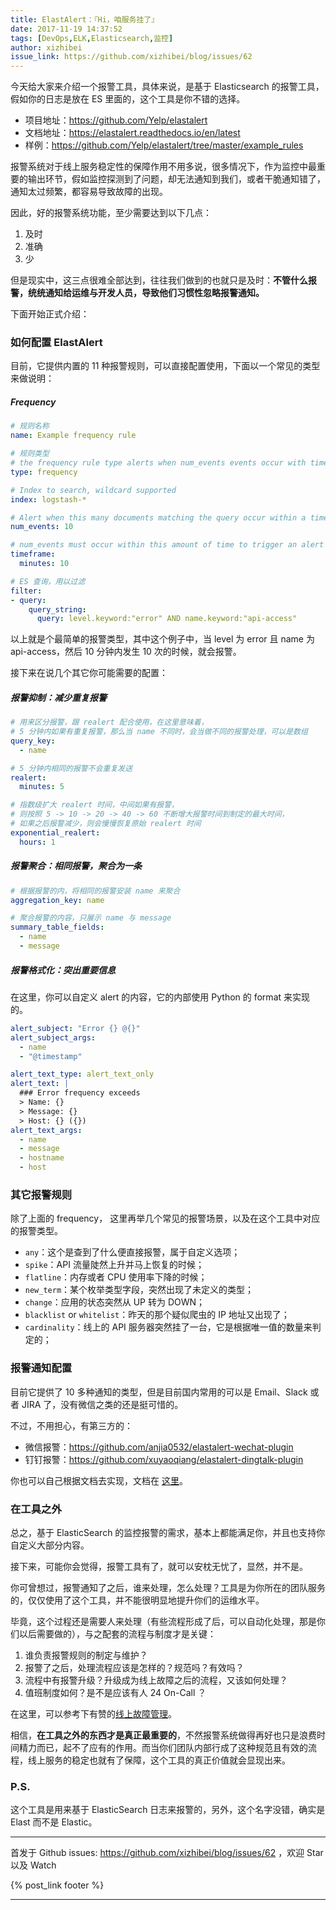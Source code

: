 ```yaml
---
title: ElastAlert：『Hi，咱服务挂了』
date: 2017-11-19 14:37:52
tags: [DevOps,ELK,Elasticsearch,监控]
author: xizhibei
issue_link: https://github.com/xizhibei/blog/issues/62
---
```

<!-- en_title: alerting-with-elastalert -->

今天给大家来介绍一个报警工具，具体来说，是基于 Elasticsearch 的报警工具，假如你的日志是放在 ES 里面的，这个工具是你不错的选择。

-   项目地址：<https://github.com/Yelp/elastalert>
-   文档地址：<https://elastalert.readthedocs.io/en/latest>
-   样例：<https://github.com/Yelp/elastalert/tree/master/example_rules>

报警系统对于线上服务稳定性的保障作用不用多说，很多情况下，作为监控中最重要的输出环节，假如监控探测到了问题，却无法通知到我们，或者干脆通知错了，通知太过频繁，都容易导致故障的出现。

因此，好的报警系统功能，至少需要达到以下几点：

1.  及时
2.  准确
3.  少

但是现实中，这三点很难全部达到，往往我们做到的也就只是及时：**不管什么报警，统统通知给运维与开发人员，导致他们习惯性忽略报警通知。**

下面开始正式介绍：

### 如何配置 ElastAlert

目前，它提供内置的 11 种报警规则，可以直接配置使用，下面以一个常见的类型来做说明：

##### Frequency

```yml
# 规则名称
name: Example frequency rule

# 规则类型
# the frequency rule type alerts when num_events events occur with timeframe time
type: frequency

# Index to search, wildcard supported
index: logstash-*

# Alert when this many documents matching the query occur within a timeframe
num_events: 10

# num_events must occur within this amount of time to trigger an alert
timeframe:
  minutes: 10

# ES 查询，用以过滤
filter:
- query:
    query_string:
      query: level.keyword:"error" AND name.keyword:"api-access"
```

以上就是个最简单的报警类型，其中这个例子中，当 level 为 error 且 name 为 api-access，然后 10 分钟内发生 10 次的时候，就会报警。

接下来在说几个其它你可能需要的配置：

##### 报警抑制：减少重复报警

```yml
# 用来区分报警，跟 realert 配合使用，在这里意味着，
# 5 分钟内如果有重复报警，那么当 name 不同时，会当做不同的报警处理，可以是数组
query_key:
  - name

# 5 分钟内相同的报警不会重复发送
realert:
  minutes: 5

# 指数级扩大 realert 时间，中间如果有报警，
# 则按照 5 -> 10 -> 20 -> 40 -> 60 不断增大报警时间到制定的最大时间，
# 如果之后报警减少，则会慢慢恢复原始 realert 时间
exponential_realert:
  hours: 1
```

##### 报警聚合：相同报警，聚合为一条

```yaml
# 根据报警的内，将相同的报警安装 name 来聚合
aggregation_key: name

# 聚合报警的内容，只展示 name 与 message
summary_table_fields:
  - name
  - message
```

##### 报警格式化：突出重要信息

在这里，你可以自定义 alert 的内容，它的内部使用 Python 的 format 来实现的。

```yml
alert_subject: "Error {} @{}"
alert_subject_args:
  - name
  - "@timestamp"

alert_text_type: alert_text_only
alert_text: |
  ### Error frequency exceeds
  > Name: {}
  > Message: {}
  > Host: {} ({})
alert_text_args:
  - name
  - message
  - hostname
  - host
```

### 其它报警规则

除了上面的 frequency， 这里再举几个常见的报警场景，以及在这个工具中对应的报警类型。

-   `any`：这个是查到了什么便直接报警，属于自定义选项；
-   `spike`：API 流量陡然上升并马上恢复的时候；
-   `flatline`：内存或者 CPU 使用率下降的时候；
-   `new_term`：某个枚举类型字段，突然出现了未定义的类型；
-   `change`：应用的状态突然从 UP 转为 DOWN；
-   `blacklist` or `whitelist`：昨天的那个疑似爬虫的 IP 地址又出现了；
-   `cardinality`：线上的 API 服务器突然挂了一台，它是根据唯一值的数量来判定的；

### 报警通知配置

目前它提供了 10 多种通知的类型，但是目前国内常用的可以是 Email、Slack 或者 JIRA 了，没有微信之类的还是挺可惜的。

不过，不用担心，有第三方的：

-   微信报警：<https://github.com/anjia0532/elastalert-wechat-plugin>
-   钉钉报警：<https://github.com/xuyaoqiang/elastalert-dingtalk-plugin>

你也可以自己根据文档去实现，文档在 [这里](https://elastalert.readthedocs.io/en/latest/recipes/adding_alerts.html)。

### 在工具之外

总之，基于 ElasticSearch 的监控报警的需求，基本上都能满足你，并且也支持你自定义大部分内容。

接下来，可能你会觉得，报警工具有了，就可以安枕无忧了，显然，并不是。

你可曾想过，报警通知了之后，谁来处理，怎么处理？工具是为你所在的团队服务的，仅仅使用了这个工具，并不能很明显地提升你们的运维水平。

毕竟，这个过程还是需要人来处理（有些流程形成了后，可以自动化处理，那是你们以后需要做的），与之配套的流程与制度才是关键：

1.  谁负责报警规则的制定与维护？
2.  报警了之后，处理流程应该是怎样的？规范吗？有效吗？
3.  流程中有报警升级？升级成为线上故障之后的流程，又该如何处理？
4.  值班制度如何？是不是应该有人 24 On-Call ？

在这里，可以参考下有赞的[线上故障管理](https://tech.youzan.com/you-zan-xian-shang-gu-zhang-guan-li-shi-jian-chu-tan/)。

相信，**在工具之外的东西才是真正最重要的**，不然报警系统做得再好也只是浪费时间精力而已，起不了应有的作用。而当你们团队内部行成了这种规范且有效的流程，线上服务的稳定也就有了保障，这个工具的真正价值就会显现出来。

### P.S.

这个工具是用来基于 ElasticSearch 日志来报警的，另外，这个名字没错，确实是 Elast 而不是 Elastic。


***
首发于 Github issues: https://github.com/xizhibei/blog/issues/62 ，欢迎 Star 以及 Watch

{% post_link footer %}
***